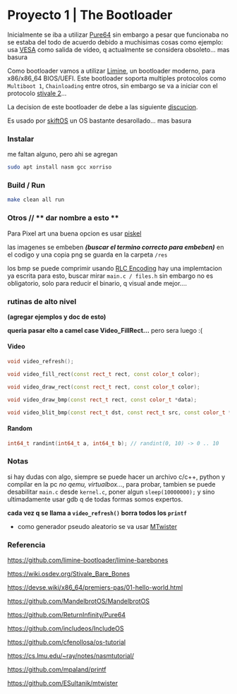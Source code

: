 # Proyecto 1 | The Bootloader


Inicialmente se iba a utilizar [Pure64](https://github.com/ReturnInfinity/Pure64) sin embargo a pesar que funcionaba no se estaba del todo de acuerdo debido a muchisimas cosas como ejemplo: usa [VESA](https://wiki.osdev.org/VESA_Video_Modes) como salida de video, q actualmente se considera obsoleto... mas basura

Como bootloader vamos a utilizar [Limine](https://github.com/limine-bootloader/limine), un bootloader moderno, para x86/x86_64 BIOS/UEFI. Este bootloader soporta multiples protocolos como `Multiboot 1`, `Chainloading` entre otros, sin embargo se va a iniciar con el protocolo [stivale 2](https://github.com/stivale/stivale)...


La decision de este bootloader de debe a las siguiente [discucion](https://forum.osdev.org/viewtopic.php?f=11&t=37455).

Es usado por [skiftOS](https://github.com/skiftOS/skift) un OS bastante desarollado... mas basura



### Instalar

me faltan alguno, pero ahi se agregan

```bash
sudo apt install nasm gcc xorriso
```

### Build / Run

```bash
make clean all run
```


### Otros // ** dar nombre a esto **

Para Pixel art una buena opcion es usar [piskel](https://www.piskelapp.com)

las imagenes se embeben ***(buscar el termino correcto para embeben)*** en el codigo y una copia png se guarda en la carpeta `/res` 

los bmp se puede comprimir usando [RLC Encoding](https://es.wikipedia.org/wiki/Run-length_encoding) hay una implemtacion ya escrita para esto, buscar mirar `main.c / files.h` sin embargo no es obligatorio, solo para reducir el binario, q visual ande mejor....


### rutinas de alto nivel

 **(agregar ejemplos y doc de esto)**

**queria pasar elto a camel case Video_FillRect...** pero sera luego :(

#### Video

```c++
void video_refresh();

void video_fill_rect(const rect_t rect, const color_t color);

void video_draw_rect(const rect_t rect, const color_t color);

void video_draw_bmp(const rect_t rect, const color_t *data);

void video_blit_bmp(const rect_t dst, const rect_t src, const color_t *data);
```

#### Random

```c++
int64_t randint(int64_t a, int64_t b); // randint(0, 10) -> 0 .. 10
```

### Notas 

si hay dudas con algo, siempre se puede hacer un archivo c/c++, python y compilar en la pc *no qemu, virtualbox...*, para probar, tambien se puede desabilitar `main.c` desde `kernel.c`, poner algun `sleep(10000000);` y sino ultimadamente usar gdb q de todas formas somos expertos. 

**cada vez q se llama a `video_refresh()` borra todos los `printf`**

- como generador pseudo aleatorio se va usar [MTwister](https://github.com/ESultanik/mtwister)





### Referencia

https://github.com/limine-bootloader/limine-barebones

https://wiki.osdev.org/Stivale_Bare_Bones

https://devse.wiki/x86_64/premiers-pas/01-hello-world.html

https://github.com/MandelbrotOS/MandelbrotOS

https://github.com/ReturnInfinity/Pure64

https://github.com/includeos/IncludeOS

https://github.com/cfenollosa/os-tutorial


https://cs.lmu.edu/~ray/notes/nasmtutorial/

https://github.com/mpaland/printf

https://github.com/ESultanik/mtwister

